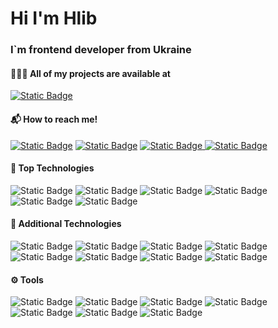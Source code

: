 # Hi I'm Hlib
### I`m frontend developer from Ukraine


#### 👨🏻‍💻 All of my projects are available at 

[![Static Badge](https://img.shields.io/badge/gh-%23F0DB4F?style=flat&logo=github&logoColor=%230088D2)
](https://hlibov.github.io/)


#### 📬 How to reach me!

[![Static Badge](https://img.shields.io/badge/gmail-%23F0DB4F?logo=gmail&logoColor=%230088D2)](mailto:gglebov777@gmail.com) [![Static Badge](https://img.shields.io/badge/LD-%23F0DB4F?logo=linkedin&logoColor=%230088D2)](https://linkedin.com/in/hlib-hlibov-b9006918) [![Static Badge](https://img.shields.io/badge/fb-%23F0DB4F?style=flat&logo=facebook&logoColor=%230088D2)
](https://fb.com/hlibovhlib) [![Static Badge](https://img.shields.io/badge/in-%23F0DB4F?style=flat&logo=instagram&logoColor=%230088D2)
](https://instagram.com/gglebov777)


#### 🎩 Top Technologies

![Static Badge](https://img.shields.io/badge/javascript-%23F0DB4F?style=flat&logo=javascript&logoColor=%230088D2) ![Static Badge](https://img.shields.io/badge/typescript-%23F0DB4F?style=flat&logo=typescript&logoColor=%230088D2) ![Static Badge](https://img.shields.io/badge/react-%23F0DB4F?style=flat&logo=react&logoColor=%230088D2) ![Static Badge](https://img.shields.io/badge/redux-%23F0DB4F?style=flat&logo=redux&logoColor=%230088D2) ![Static Badge](https://img.shields.io/badge/react_query-%23F0DB4F?style=flat&logo=reactquery&logoColor=%230088D2) ![Static Badge](https://img.shields.io/badge/react_router-%23F0DB4F?style=flat&logo=reactrouter&logoColor=%230088D2)
 
 
#### 🧲 Additional Technologies

![Static Badge](https://img.shields.io/badge/css3-%23F0DB4F?style=flat&logo=css3&logoColor=%230088D2) ![Static Badge](https://img.shields.io/badge/SC-%23F0DB4F?logo=styledcomponents&logoColor=%230088D2) ![Static Badge](https://img.shields.io/badge/css_modules-%23F0DB4F?style=flat&logo=cssmodules&logoColor=%230088D2) ![Static Badge](https://img.shields.io/badge/html5-%23F0DB4F?style=flat&logo=html5&logoColor=%230088D2) ![Static Badge](https://img.shields.io/badge/sass-%23F0DB4F?style=flat&logo=sass&logoColor=%230088D2) ![Static Badge](https://img.shields.io/badge/bootstrap-%23F0DB4F?style=flat&logoColor=%230088D2) ![Static Badge](https://img.shields.io/badge/tailwindcss-%23F0DB4F?style=flat&logo=tailwindcss&logoColor=%230088D2) ![Static Badge](https://img.shields.io/badge/nunjucks-%23F0DB4F?style=flat&logo=nunjucks&logoColor=%230088D2)
  
 
#### ⚙️ Tools
![Static Badge](https://img.shields.io/badge/git-%23F0DB4F?style=flat&logo=git&logoColor=%230088D2) ![Static Badge](https://img.shields.io/badge/XD-%23F0DB4F?logo=adobexd&logoColor=%230088D2) ![Static Badge](https://img.shields.io/badge/figma-%23F0DB4F?style=flat&logo=figma&logoColor=%230088D2) ![Static Badge](https://img.shields.io/badge/adobe_photoshop-%23F0DB4F?style=flat&logo=adobephotoshop&logoColor=%230088D2) ![Static Badge](https://img.shields.io/badge/vite-%23F0DB4F?style=flat&logo=vite&logoColor=%230088D2) ![Static Badge](https://img.shields.io/badge/webpack-%23F0DB4F?style=flat&logo=webpack&logoColor=%230088D2) ![Static Badge](https://img.shields.io/badge/gulp-%23F0DB4F?style=flat&logo=gulp&logoColor=%230088D2) 
